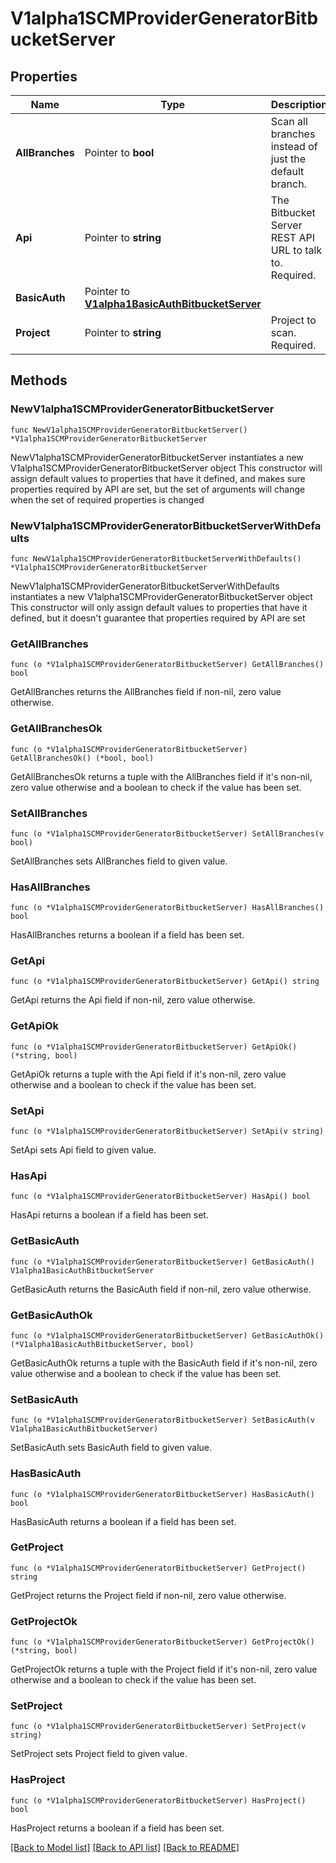 # V1alpha1SCMProviderGeneratorBitbucketServer

## Properties

Name | Type | Description | Notes
------------ | ------------- | ------------- | -------------
**AllBranches** | Pointer to **bool** | Scan all branches instead of just the default branch. | [optional] 
**Api** | Pointer to **string** | The Bitbucket Server REST API URL to talk to. Required. | [optional] 
**BasicAuth** | Pointer to [**V1alpha1BasicAuthBitbucketServer**](V1alpha1BasicAuthBitbucketServer.md) |  | [optional] 
**Project** | Pointer to **string** | Project to scan. Required. | [optional] 

## Methods

### NewV1alpha1SCMProviderGeneratorBitbucketServer

`func NewV1alpha1SCMProviderGeneratorBitbucketServer() *V1alpha1SCMProviderGeneratorBitbucketServer`

NewV1alpha1SCMProviderGeneratorBitbucketServer instantiates a new V1alpha1SCMProviderGeneratorBitbucketServer object
This constructor will assign default values to properties that have it defined,
and makes sure properties required by API are set, but the set of arguments
will change when the set of required properties is changed

### NewV1alpha1SCMProviderGeneratorBitbucketServerWithDefaults

`func NewV1alpha1SCMProviderGeneratorBitbucketServerWithDefaults() *V1alpha1SCMProviderGeneratorBitbucketServer`

NewV1alpha1SCMProviderGeneratorBitbucketServerWithDefaults instantiates a new V1alpha1SCMProviderGeneratorBitbucketServer object
This constructor will only assign default values to properties that have it defined,
but it doesn't guarantee that properties required by API are set

### GetAllBranches

`func (o *V1alpha1SCMProviderGeneratorBitbucketServer) GetAllBranches() bool`

GetAllBranches returns the AllBranches field if non-nil, zero value otherwise.

### GetAllBranchesOk

`func (o *V1alpha1SCMProviderGeneratorBitbucketServer) GetAllBranchesOk() (*bool, bool)`

GetAllBranchesOk returns a tuple with the AllBranches field if it's non-nil, zero value otherwise
and a boolean to check if the value has been set.

### SetAllBranches

`func (o *V1alpha1SCMProviderGeneratorBitbucketServer) SetAllBranches(v bool)`

SetAllBranches sets AllBranches field to given value.

### HasAllBranches

`func (o *V1alpha1SCMProviderGeneratorBitbucketServer) HasAllBranches() bool`

HasAllBranches returns a boolean if a field has been set.

### GetApi

`func (o *V1alpha1SCMProviderGeneratorBitbucketServer) GetApi() string`

GetApi returns the Api field if non-nil, zero value otherwise.

### GetApiOk

`func (o *V1alpha1SCMProviderGeneratorBitbucketServer) GetApiOk() (*string, bool)`

GetApiOk returns a tuple with the Api field if it's non-nil, zero value otherwise
and a boolean to check if the value has been set.

### SetApi

`func (o *V1alpha1SCMProviderGeneratorBitbucketServer) SetApi(v string)`

SetApi sets Api field to given value.

### HasApi

`func (o *V1alpha1SCMProviderGeneratorBitbucketServer) HasApi() bool`

HasApi returns a boolean if a field has been set.

### GetBasicAuth

`func (o *V1alpha1SCMProviderGeneratorBitbucketServer) GetBasicAuth() V1alpha1BasicAuthBitbucketServer`

GetBasicAuth returns the BasicAuth field if non-nil, zero value otherwise.

### GetBasicAuthOk

`func (o *V1alpha1SCMProviderGeneratorBitbucketServer) GetBasicAuthOk() (*V1alpha1BasicAuthBitbucketServer, bool)`

GetBasicAuthOk returns a tuple with the BasicAuth field if it's non-nil, zero value otherwise
and a boolean to check if the value has been set.

### SetBasicAuth

`func (o *V1alpha1SCMProviderGeneratorBitbucketServer) SetBasicAuth(v V1alpha1BasicAuthBitbucketServer)`

SetBasicAuth sets BasicAuth field to given value.

### HasBasicAuth

`func (o *V1alpha1SCMProviderGeneratorBitbucketServer) HasBasicAuth() bool`

HasBasicAuth returns a boolean if a field has been set.

### GetProject

`func (o *V1alpha1SCMProviderGeneratorBitbucketServer) GetProject() string`

GetProject returns the Project field if non-nil, zero value otherwise.

### GetProjectOk

`func (o *V1alpha1SCMProviderGeneratorBitbucketServer) GetProjectOk() (*string, bool)`

GetProjectOk returns a tuple with the Project field if it's non-nil, zero value otherwise
and a boolean to check if the value has been set.

### SetProject

`func (o *V1alpha1SCMProviderGeneratorBitbucketServer) SetProject(v string)`

SetProject sets Project field to given value.

### HasProject

`func (o *V1alpha1SCMProviderGeneratorBitbucketServer) HasProject() bool`

HasProject returns a boolean if a field has been set.


[[Back to Model list]](../README.md#documentation-for-models) [[Back to API list]](../README.md#documentation-for-api-endpoints) [[Back to README]](../README.md)


